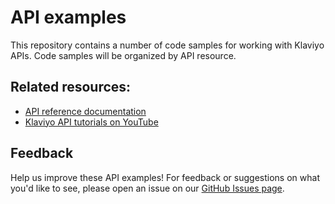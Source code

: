 # API examples

This repository contains a number of code samples for working with Klaviyo APIs. Code samples will be organized by API resource.

## Related resources:
- [API reference documentation](https://developers.klaviyo.com/en/reference/api_overview)
- [Klaviyo API tutorials on YouTube](https://www.youtube.com/playlist?list=PLHkNfHgtxcUanrkMnKPdkRzuWU7MGv_xM)

## Feedback
Help us improve these API examples! For feedback or suggestions on what you'd like to see, please open an issue on our [GitHub Issues page](https://github.com/klaviyo-labs/api-examples/issues).

